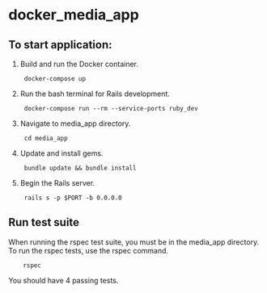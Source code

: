 # docker_media_app

## To start application:

1. Build and run the Docker container.

        docker-compose up
      
2. Run the bash terminal for Rails development.

        docker-compose run --rm --service-ports ruby_dev
        
3. Navigate to media_app directory.

        cd media_app
        
4. Update and install gems.

        bundle update && bundle install
        
5. Begin the Rails server.

        rails s -p $PORT -b 0.0.0.0
        
## Run test suite

When running the rspec test suite, you must be in the media_app directory. To run the rspec tests, use the rspec command.

        rspec
        
You should have 4 passing tests.
